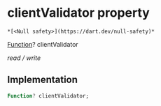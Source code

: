 


# clientValidator property




    *[<Null safety>](https://dart.dev/null-safety)*


[Function](https://api.flutter.dev/flutter/dart-core/Function-class.html)? clientValidator
  
_read / write_






## Implementation

```dart
Function? clientValidator;


```







